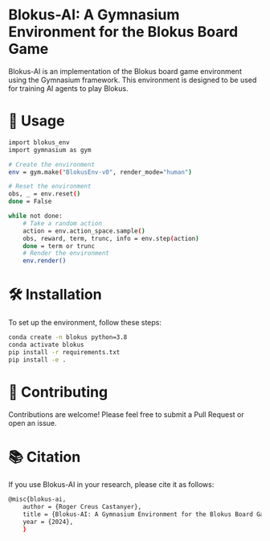 # Blokus-AI: A Gymnasium Environment for the Blokus Board Game

Blokus-AI is an implementation of the Blokus board game environment using the Gymnasium framework. This environment is designed to be used for training AI agents to play Blokus.

# 🚀 Usage

```bash
import blokus_env
import gymnasium as gym

# Create the environment
env = gym.make("BlokusEnv-v0", render_mode="human")

# Reset the environment
obs, _ = env.reset()
done = False

while not done:
    # Take a random action
    action = env.action_space.sample()
    obs, reward, term, trunc, info = env.step(action)
    done = term or trunc
    # Render the environment
    env.render()
```

# 🛠️ Installation
To set up the environment, follow these steps:

```bash
conda create -n blokus python=3.8
conda activate blokus
pip install -r requirements.txt
pip install -e .
```

# 🤝 Contributing
Contributions are welcome! Please feel free to submit a Pull Request or open an issue.

# 📚 Citation

If you use Blokus-AI in your research, please cite it as follows:

```bash
@misc{blokus-ai,
    author = {Roger Creus Castanyer},
    title = {Blokus-AI: A Gymnasium Environment for the Blokus Board Game},
    year = {2024},
    }
```